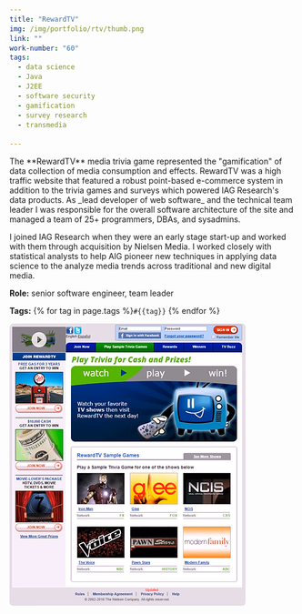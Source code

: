 ```yaml
---
title: "RewardTV"
img: /img/portfolio/rtv/thumb.png
link: ""
work-number: "60"
tags:
  - data science
  - Java
  - J2EE
  - software security
  - gamification
  - survey research
  - transmedia

---
```

<div class="row">
  <div class="col-md-5" markdown="1">
The **RewardTV** media trivia game represented the "gamification" of data collection of media consumption and effects. RewardTV was a high traffic website that featured a robust point-based e-commerce system in addition to the trivia games and surveys which powered IAG Research's data products. As _lead developer of web software_ and the technical team leader I was responsible for the overall software architecture of the site and managed a team of 25+ programmers, DBAs, and sysadmins.

I joined IAG Research when they were an early stage start-up and worked with them through acquisition by Nielsen Media. I worked closely with statistical analysts to help AIG pioneer new techniques in applying data science to the analyze media trends across traditional and new digital media.

**Role:** senior software engineer, team leader

**Tags:** {% for tag in page.tags %}<code class="tag">#{{tag}}</code> {% endfor %}
  </div>
  <div class="col-md-7" markdown="0">
    <img src="/img/portfolio/rtv/rtv3.png" class="img-fluid" alt="screenshot of RewardTV trivia site">
  </div>
</div>